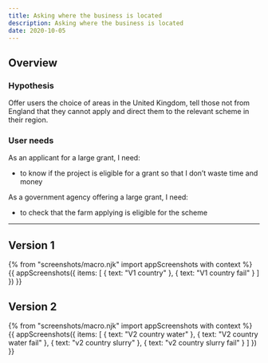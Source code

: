 ```yaml
---
title: Asking where the business is located
description: Asking where the business is located
date: 2020-10-05
---
```


## Overview

### Hypothesis

Offer users the choice of areas in the United Kingdom, tell those not from England that they cannot apply and direct them to the relevant scheme in their region.

### User needs

As an applicant for a large grant, I need:

* to know if the project is eligible for a grant so that I don’t waste time and money

As a government agency offering a large grant, I need:

* to check that the farm applying is eligible for the scheme

***

## Version 1

{% from "screenshots/macro.njk" import appScreenshots with context %}
{{ appScreenshots({
  items: [
    {
      text: "V1 country"
    },
    {
      text: "V1 country fail"
    }
  ]
}) }}

## Version 2

{% from "screenshots/macro.njk" import appScreenshots with context %}
{{ appScreenshots({
  items: [
    {
      text: "V2 country water"
    },
    {
      text: "V2 country water fail"
    },
    {
      text: "v2 country slurry"
    },
    {
      text: "v2 country slurry fail"
    }
  ]
}) }}
